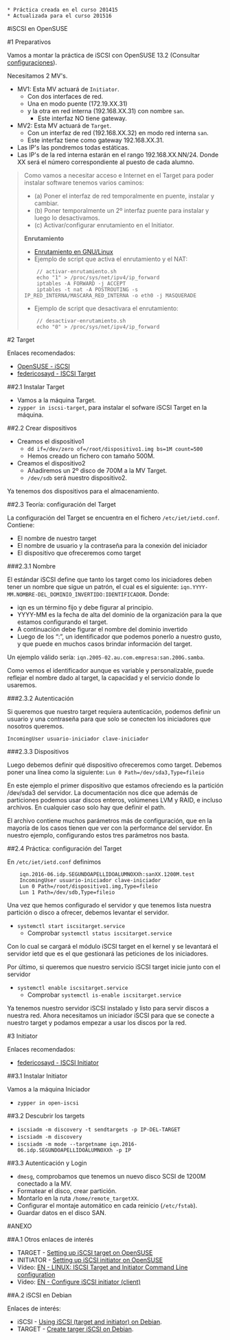 ```
* Práctica creada en el curso 201415
* Actualizada para el curso 201516
```

#iSCSI en OpenSUSE

#1 Preparativos

Vamos a montar la práctica de iSCSI con OpenSUSE 13.2
(Consultar [configuraciones](../../global/configuracion-aula109.md)).

Necesitamos 2 MV's.
* MV1: Esta MV actuará de `Initiator`.
    * Con dos interfaces de red. 
    * Una en modo puente (172.19.XX.31) 
    * y la otra en red interna (192.168.XX.31) con nombre `san`.
        * Este interfaz NO tiene gateway.
* MV2: Esta MV actuará de `Target`. 
    * Con un interfaz de red (192.168.XX.32) en modo red interna `san`. 
    * Este interfaz tiene como gateway 192.168.XX.31.
* Las IP's las pondremos todas estáticas.
* Las IP's de la red interna estarán en el rango 192.168.XX.NN/24.
Donde XX será el número correspondiente al puesto de cada alumno.

> Como vamos a necesitar acceso e Internet en el Target para poder instalar
software tenemos varios caminos:
> * (a) Poner el interfaz de red temporalmente en puente, instalar y cambiar.
> * (b) Poner temporalmente un 2º interfaz puente para instalar y luego lo desactivamos.
> * (c) Activar/configurar enrutamiento en el Initiator.
>    
> **Enrutamiento**
>
> * [Enrutamiento en GNU/Linux](http://www.ite.educacion.es/formacion/materiales/85/cd/linux/m6/enrutamiento_en_linux.html)
> *  Ejemplo de script que activa el enrutamiento y el NAT:
> ```
>     // activar-enrutamiento.sh
>     echo "1" > /proc/sys/net/ipv4/ip_forward
>     iptables -A FORWARD -j ACCEPT
>     iptables -t nat -A POSTROUTING -s IP_RED_INTERNA/MASCARA_RED_INTERNA -o eth0 -j MASQUERADE
> ```
> *  Ejemplo de script que desactivara el enrutamiento:
> ```
>     // desactivar-enrutamiento.sh
>     echo "0" > /proc/sys/net/ipv4/ip_forward
> ```

#2 Target

Enlaces recomendados:
* [OpenSUSE - iSCSI](http://es.opensuse.org/iSCSI)
* [federicosayd - ISCSI Target](https://federicosayd.wordpress.com/2007/09/11/instalando-un-target-iscsi/)

##2.1 Instalar Target

* Vamos a la máquina Target.
* `zypper in iscsi-target`, para instalar el sofware iSCSI Target en la máquina.

##2.2 Crear dispositivos

* Creamos el dispositivo1
    * `dd if=/dev/zero of=/root/dispositivo1.img bs=1M count=500`
    * Hemos creado un fichero con tamaño 500M.
* Creamos el dispositivo2
    * Añadiremos un 2º disco de 700M a la MV Target.
    * `/dev/sdb` será nuestro dispositivo2.

Ya tenemos dos dispositivos para el almacenamiento.

##2.3 Teoría: configuración del Target

La configuración del Target se encuentra en el fichero `/etc/iet/ietd.conf`.
Contiene:
* El nombre de nuestro target
* El nombre de usuario y la contraseña para la conexión del iniciador
* El dispositivo que ofreceremos como target

###2.3.1 Nombre

El estándar iSCSI define que tanto los target como los iniciadores deben 
tener un nombre que sigue un patrón, 
el cual es el siguiente: `iqn.YYYY-MM.NOMBRE-DEL_DOMINIO_INVERTIDO:IDENTIFICADOR`. 
Donde:
* iqn es un término fijo y debe figurar al principio.
* YYYY-MM es la fecha de alta del dominio de la organización para la que estamos configurando el target.
* A continuación debe figurar el nombre del dominio invertido
* Luego de los “:”, un identificador que podemos ponerlo a nuestro gusto, y que 
puede en muchos casos brindar información del target.

Un ejemplo válido sería: `iqn.2005-02.au.com.empresa:san.200G.samba`.

Como vemos el identificador aunque es variable y personalizable, puede 
reflejar el nombre dado al target, la capacidad y el servicio donde lo usaremos.

###2.3.2 Autenticación

Si queremos que nuestro target requiera autenticación, podemos definir 
un usuario y una contraseña para que solo se conecten los iniciadores que nosotros queremos.

`IncomingUser usuario-iniciador clave-iniciador`

###2.3.3 Dispositivos

Luego debemos definir qué dispositivo ofreceremos como target. 
Debemos poner una línea como la siguiente: `Lun 0 Path=/dev/sda3,Type=fileio`

En este ejemplo el primer dispositivo que estamos ofreciendo es la 
partición /dev/sda3 del servidor. La documentación nos dice que además 
de particiones podemos usar discos enteros, volúmenes LVM y RAID, 
e incluso archivos. En cualquier caso solo hay que definir el path.

El archivo contiene muchos parámetros más de configuración, 
que en la mayoría de los casos tienen que ver con la performance del servidor. 
En nuestro ejemplo, configurando estos tres parámetros nos basta.

##2.4 Práctica: configuración del Target

En `/etc/iet/ietd.conf` definimos

```
    iqn.2016-06.idp.SEGUNDOAPELLIDOALUMNOXXh:sanXX.1200M.test
    IncomingUser usuario-iniciador clave-iniciador
    Lun 0 Path=/root/dispositivo1.img,Type=fileio
    Lun 1 Path=/dev/sdb,Type=fileio
``` 
 
Una vez que hemos configurado el servidor y que tenemos lista nuestra partición 
o disco a ofrecer, debemos levantar el servidor.
* `systemctl start iscsitarget.service`
    * Comprobar `systemctl status iscsitarget.service`

Con lo cual se cargará el módulo iSCSI target en el kernel 
y se levantará el servidor ietd que es el que gestionará las peticiones de los iniciadores.

Por último, si queremos que nuestro servicio iSCSI target inicie junto con el servidor
* `systemctl enable iscsitarget.service`
    * Comprobar `systemctl is-enable iscsitarget.service`

Ya tenemos nuestro servidor iSCSI instalado y listo para servir discos a nuestra red. 
Ahora necesitamos un iniciador iSCSI para que se conecte a nuestro target 
y podamos empezar a usar los discos por la red.

#3 Initiator

Enlaces recomendados:
* [federicosayd - ISCSI Initiator](http://federicosayd.wordpress.com/2007/09/13/montando-un-iniciador-iscsi-en-linux)

##3.1 Instalar Initiator

Vamos a la máquina Iniciador
* `zypper in open-iscsi`

##3.2 Descubrir los targets

* `iscsiadm -m discovery -t sendtargets -p IP-DEL-TARGET`
* `iscsiadm -m discovery`
* `iscsiadm -m mode --targetname iqn.2016-06.idp.SEGUNDOAPELLIDOALUMNOXXh -p IP`

##3.3 Autenticación y Login

* `dmesg`, comprobamos que tenemos un nuevo disco SCSI de 1200M conectado a la MV.
* Formatear el disco, crear partición.
* Montarlo en la ruta `/home/remote_targetXX`.
* Configurar el montaje automático en cada reinicio (`/etc/fstab`).
* Guardar datos en el disco SAN.

#ANEXO

##A.1 Otros enlaces de interés

* TARGET - [Setting up iSCSI target on OpenSUSE](https://www.suse.com/documentation/sles10/book_sle_reference/data/sec_inst_system_iscsi_target.html)
* INITIATOR - [Setting up iSCSI initiator on OpenSUSE](https://www.suse.com/documentation/sles11/stor_admin/data/sec_inst_system_iscsi_initiator.html) 
* Vídeo: [EN - LINUX: ISCSI Target and Initiator Command Line configuration](https://youtu.be/5yMSxqUs4ys) 
* Vídeo: [EN - Configure iSCSI initiator (client)](https://youtu.be/8UojNONhQDo) 

##A.2 iSCSI en Debian

Enlaces de interés:
* iSCSI - [Using iSCSI (target and initiator) on Debian](https://www.howtoforge.com/using-iscsi-on-debian-lenny-initiator-and-target).
* TARGET - [Create targer iSCSI on Debian](https://wiki.debian.org/SAN/iSCSI/iscsitarget). 
